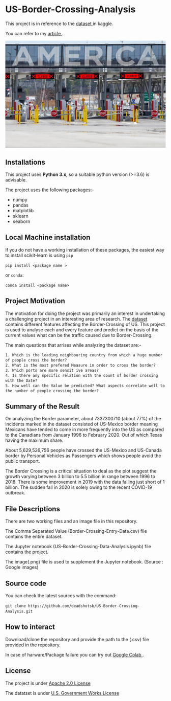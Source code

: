 # US-Border-Crossing-Analysis

This project is in reference to the <a href = "https://www.kaggle.com/divyansh22/us-border-crossing-data"> dataset </a> in kaggle.

You can refer to my <a href="https://medium.com/p/420fc0abb1c3/edit"> article </a>. 

![](/image%201.jpg) 


## Installations ## 

This project uses **Python 3.x**, so a suitable python version (>=3.6) is advisable.

The project uses the following packages:- 
<ul>
  <li> numpy </li>
  <li> pandas </li>
  <li> matplotlib </li>
  <li> sklearn </li>
  <li> seaborn </li>
</ul>

## Local Machine installation ##
If you do not have a working installation of these packages, the easiest way to install scikit-learn is using `pip`

`pip install <package name >`

or `conda`:

`conda install <package name>`

## Project Motivation ## 

The motivation for doing the project was primarily an interest in undertaking a challenging project in an interesting area of research.
The <a href="https://www.kaggle.com/divyansh22/us-border-crossing-data"> dataset </a> contains different features affecting the Border-Crossing of US. This project is used to analyse each and every feature and predict on the basis of the current values what can be the traffic caused due to Border-Crossing. 

The main questions that arrises while analyzing the dataset are:-

    1. Which is the leading neighbouring country from which a huge number of people cross the border?
    2. What is the most prefered Measure in order to cross the border?
    3. Which ports are more sensit ive areas?
    4. Is there any specific relation with the count of border crossing with the Date?
    5. How well can the Value be predicted? What aspects correlate well to the number of people crossing the border?

## Summary of the Result ##

On analyzing the Border parameter, about 7337300710 (about 77%) of the incidents marked in the dataset consisted of US-Mexico border meaning Mexicans have tended to come in more frequently into the US as compared to the Canadians from January 1996 to February 2020. Out of which Texas having the maximum share.

About 5,629,526,756 people have crossed the US-Mexico and US-Canada border by Personal Vehicles as Passengers which shows people avoid the public transport.

The Border Crossing is a critical situation to deal as the plot suggest the growth varying between 3 billion to 5.5 billion in range between 1996 to 2018. There is some improvement in 2019 with the data falling just short of 1 billion. The sudden fall in 2020 is solely owing to the recent COVID-19 outbreak.



##  File Descriptions ##

There are two working files and an image file in this repository.

The Comma Separated Value (Border-Crossing-Entry-Data.csv) file contains the entire dataset.

The Jupyter notebook (US-Border-Crossing-Data-Analysis.ipynb) file contains the project.

The image(.png) file is used to supplement the Jupyter notebook. (Source : Google images)

## Source code ## 

You can check the latest sources with the command:

`git clone https://github.com/deadshotsb/US-Border-Crossing-Analysis.git`

## How to interact ##

Download/clone the repository and provide the path to the (.csv) file provided in the repository.

In case of harware/Package failure you can try out <a href= "colab.research.google.com"> Google Colab </a>.


## License ##

The project is under <a href="http://www.apache.org/licenses/LICENSE-2.0" > Apache 2.0 License </a> 

The datatset is under <a href="https://www.usa.gov/government-works/"> U.S. Government Works License </a> 
